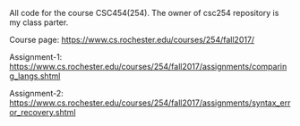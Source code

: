 All code for the course CSC454(254). The owner of csc254 repository is my class parter.

Course page: https://www.cs.rochester.edu/courses/254/fall2017/

Assignment-1: https://www.cs.rochester.edu/courses/254/fall2017/assignments/comparing_langs.shtml

Assignment-2: https://www.cs.rochester.edu/courses/254/fall2017/assignments/syntax_error_recovery.shtml
